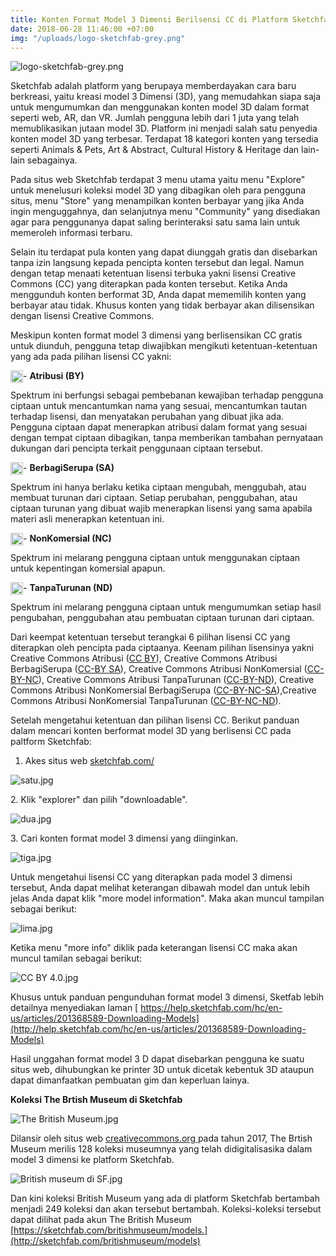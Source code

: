 ```yaml
---
title: Konten Format Model 3 Dimensi Berilsensi CC di Platform Sketchfab
date: 2018-06-28 11:46:00 +07:00
img: "/uploads/logo-sketchfab-grey.png"
---
```


![logo-sketchfab-grey.png](/uploads/logo-sketchfab-grey.png)

Sketchfab adalah platform yang berupaya memberdayakan cara baru berkreasi, yaitu kreasi model 3 Dimensi (3D), yang memudahkan siapa saja untuk mengumumkan dan menggunakan konten model 3D dalam format seperti web, AR, dan VR. Jumlah pengguna  lebih dari 1 juta  yang telah memublikasikan jutaan model 3D. Platform ini menjadi salah satu penyedia konten model 3D yang terbesar. Terdapat 18 kategori konten yang tersedia seperti Animals & Pets, Art & Abstract, Cultural History & Heritage dan lain-lain sebagainya. 

Pada situs web Sketchfab terdapat 3 menu utama yaitu menu "Explore" untuk menelusuri koleksi model 3D yang dibagikan oleh para pengguna situs,  menu "Store" yang menampilkan konten berbayar yang jika Anda ingin menguggahnya, dan selanjutnya menu "Community"  yang  disediakan agar para penggunanya dapat saling berinteraksi satu sama lain untuk memeroleh informasi terbaru.

Selain itu terdapat pula konten yang dapat diunggah gratis dan disebarkan tanpa izin langsung kepada pencipta konten tersebut dan legal. Namun dengan tetap menaati ketentuan lisensi terbuka yakni lisensi Creative Commons (CC) yang diterapkan pada konten tersebut. Ketika Anda menggunduh konten berformat 3D, Anda dapat mememilih konten yang berbayar atau tidak. Khusus konten yang tidak berbayar akan dilisensikan dengan lisensi Creative Commons.

Meskipun konten format model 3 dimensi  yang berlisensikan CC gratis untuk diunduh, pengguna tetap diwajibkan mengikuti ketentuan-ketentuan yang ada pada pilihan lisensi CC yakni:

<img style="float: left;" src="/uploads/BY-354f63.png" class="img-responsive" width="20"> - **Atribusi (BY)**

Spektrum ini berfungsi sebagai pembebanan kewajiban terhadap pengguna ciptaan untuk  mencantumkan nama yang sesuai, mencantumkan tautan terhadap lisensi, dan menyatakan perubahan yang dibuat jika ada. Pengguna ciptaan dapat menerapkan atribusi dalam format yang sesuai dengan tempat ciptaan dibagikan, tanpa memberikan tambahan pernyataan dukungan dari pencipta terkait penggunaan ciptaan tersebut.

<img style="float: left;" src="/uploads/SA.png" class="img-responsive" width="20"> - **BerbagiSerupa (SA)**

Spektrum ini hanya berlaku ketika ciptaan mengubah, menggubah, atau membuat turunan dari ciptaan. Setiap perubahan, penggubahan, atau ciptaan turunan yang dibuat wajib menerapkan lisensi yang sama apabila materi asli menerapkan ketentuan ini.

<img style="float: left;" src="/uploads/NC.png" class="img-responsive" width="20"> - **NonKomersial (NC)**

Spektrum ini melarang pengguna ciptaan untuk menggunakan ciptaan untuk kepentingan komersial apapun.

<img style="float: left;" src="/uploads/ND.png" class="img-responsive" width="20"> - **TanpaTurunan (ND)**

Spektrum ini melarang pengguna ciptaan untuk mengumumkan setiap hasil pengubahan, penggubahan atau pembuatan ciptaan turunan dari ciptaan.

Dari keempat ketentuan tersebut terangkai 6 pilihan lisensi CC yang diterapkan oleh pencipta pada ciptaanya. Keenam pilihan lisensinya  yakni Creative Commons Atribusi ([CC BY](http://creativecommons.org/licenses/by/4.0/deed.id)), Creative Commons Atribusi BerbagiSerupa ([CC-BY SA](http://creativecommons.org/licenses/by-sa/4.0/deed.id)),  Creative Commons Atribusi NonKomersial ([CC-BY-NC](http://creativecommons.org/licenses/by-nc/4.0/deed.id)), Creative Commons Atribusi TanpaTurunan ([CC-BY-ND](http://creativecommons.org/licenses/by-nd/4.0/deed.id)), Creative Commons Atribusi NonKomersial BerbagiSerupa ([CC-BY-NC-SA](http://creativecommons.org/licenses/by-nc-sa/4.0/deed.id)),Creative Commons Atribusi NonKomersial TanpaTurunan ([CC-BY-NC-ND](http://creativecommons.org/licenses/by-nc-nd/4.0/deed.id)).

Setelah mengetahui ketentuan dan pilihan lisensi CC. Berikut panduan dalam mencari konten berformat model 3D yang berlisensi CC pada paltform Sketchfab:

1. Akes situs web  [sketchfab.com/](http://sketchfab.com/)

![satu.jpg](/uploads/satu.jpg)

2\. Klik "explorer" dan pilih "downloadable".

![dua.jpg](/uploads/dua.jpg)

3\. Cari konten format model 3 dimensi yang diinginkan.

![tiga.jpg](/uploads/tiga.jpg)

Untuk mengetahui lisensi CC yang diterapkan pada model 3 dimensi tersebut, Anda dapat melihat keterangan dibawah model dan untuk lebih jelas Anda dapat klik "more model information". Maka akan muncul tampilan sebagai berikut:

![lima.jpg](/uploads/lima.jpg)

Ketika menu "more info" diklik pada keterangan lisensi CC maka akan muncul tamilan sebagai berikut:

![CC BY 4.0.jpg](/uploads/CC%20BY%204.0.jpg)

Khusus untuk panduan pengunduhan  format model 3 dimensi, Sketfab lebih detailnya menyediakan laman [ https://help.sketchfab.com/hc/en-us/articles/201368589-Downloading-Models](http://help.sketchfab.com/hc/en-us/articles/201368589-Downloading-Models)

Hasil unggahan format model 3 D dapat disebarkan pengguna ke suatu situs web, dihubungkan ke printer 3D untuk dicetak kebentuk 3D ataupun dapat dimanfaatkan pembuatan gim dan keperluan lainya.

**Koleksi The Brtish Museum  di Sketchfab**

![The British Museum.jpg](/uploads/The%20British%20Museum.jpg)

Dilansir oleh situs web [creativecommons.org ](http://creativecommons.org/2017/04/28/state-of-the-commons-2016/sketchfab-2/) pada tahun 2017, The Brtish Museum  merilis 128 koleksi museumnya yang telah didigitalisasika dalam model 3 dimensi ke platform Sketchfab.

![British museum di SF.jpg](/uploads/British%20museum%20di%20SF.jpg)

Dan kini koleksi British Museum yang ada di platform Sketchfab bertambah menjadi 249 koleksi dan akan tersebut bertambah. Koleksi-koleksi tersebut dapat dilihat pada akun The British Museum [https://sketchfab.com/britishmuseum/models.](http://sketchfab.com/britishmuseum/models)